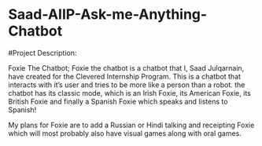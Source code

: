 # Saad-AIIP-Ask-me-Anything-Chatbot

#Project Description: 

Foxie The Chatbot; Foxie the chatbot is a chatbot that I, Saad Julqarnain, have created for the Clevered Internship Program. This is a chatbot that interacts with it’s user and tries to be more like a person than a robot.  the chatbot has its classic mode, which is an Irish Foxie, its American Foxie, its British Foxie and finally a Spanish Foxie which speaks and listens to Spanish! 
 
My plans for Foxie are to add a Russian or Hindi talking and receipting Foxie which will most probably also have visual games along with oral games.
